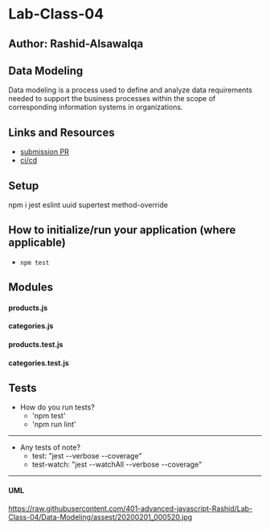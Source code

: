 # Lab-Class-04

## Author: Rashid-Alsawalqa

## Data Modeling

Data modeling is a process used to define and analyze data requirements needed to support the business processes within the scope of corresponding information systems in organizations.

## Links and Resources

- [submission PR](https://github.com/401-advanced-javascript-Rashid/Lab-Class-04/pull/1)
- [ci/cd](https://github.com/401-advanced-javascript-Rashid/Lab-Class-04/runs/411742819?check_suite_focus=true)

## Setup

npm i jest eslint uuid supertest method-override

## How to initialize/run your application (where applicable)

- `npm test`

## Modules

#### products.js
#### categories.js
#### products.test.js
#### categories.test.js


## Tests

- How do you run tests?
     - 'npm test'
     - 'npm run lint'
____
- Any tests of note?
  - test: "jest --verbose --coverage"
  - test-watch: "jest --watchAll --verbose --coverage"
____

#### UML

https://raw.githubusercontent.com/401-advanced-javascript-Rashid/Lab-Class-04/Data-Modeling/assest/20200201_000520.jpg
